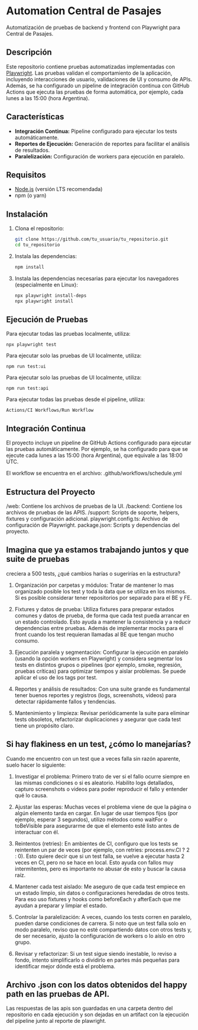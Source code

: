 # Automation Central de Pasajes

Automatización de pruebas de backend y frontend con Playwright para Central de Pasajes.

## Descripción

Este repositorio contiene pruebas automatizadas implementadas con [Playwright](https://playwright.dev/). Las pruebas validan el comportamiento de la aplicación, incluyendo interacciones de usuario, validaciones de UI y consumo de APIs. Además, se ha configurado un pipeline de integración continua con GitHub Actions que ejecuta las pruebas de forma automática, por ejemplo, cada lunes a las 15:00 (hora Argentina).

## Características

- **Integración Continua:** Pipeline configurado para ejecutar los tests automáticamente.
- **Reportes de Ejecución:** Generación de reportes para facilitar el análisis de resultados.
- **Paralelización:** Configuración de workers para ejecución en paralelo.

## Requisitos

- [Node.js](https://nodejs.org/) (versión LTS recomendada)
- npm (o yarn)

## Instalación

1. Clona el repositorio:
   ```bash
   git clone https://github.com/tu_usuario/tu_repositorio.git
   cd tu_repositorio

2. Instala las dependencias:
   ```bash
   npm install

4. Instala las dependencias necesarias para ejecutar los navegadores (especialmente en Linux):
      ```bash
   npx playwright install-deps
   npx playwright install

## Ejecución de Pruebas
Para ejecutar todas las pruebas localmente, utiliza:

    npx playwright test


Para ejecutar solo las pruebas de UI localmente, utiliza:

    npm run test:ui

Para ejecutar solo las pruebas de UI localmente, utiliza:

    npm run test:api

Para ejecutar todas las pruebas desde el pipeline, utiliza:

    Actions/CI Workflows/Run Workflow

## Integración Continua
El proyecto incluye un pipeline de GitHub Actions configurado para ejecutar las pruebas automáticamente. Por ejemplo, se ha configurado para que se ejecute cada lunes a las 15:00 (hora Argentina), que equivale a las 18:00 UTC.

El workflow se encuentra en el archivo:
.github/workflows/schedule.yml


## Estructura del Proyecto
/web: Contiene los archivos de pruebas de la UI.
/backend: Contiene los archivos de pruebas de las APIS.
/support: Scripts de soporte, helpers, fixtures y configuración adicional.
playwright.config.ts: Archivo de configuración de Playwright.
package.json: Scripts y dependencias del proyecto.



## Imagina que ya estamos trabajando juntos y que suite de pruebas
creciera a 500 tests, ¿qué cambios harías o sugerirías en la estructura?

1. Organización por carpetas y módulos:
Tratar de mantener lo mas organizado posible los test y toda la data que se utiliza en los mismos. Si es posible considerar tener repositorios por separado para el BE y FE.

2. Fixtures y datos de prueba:
Utiliza fixtures para preparar estados comunes y datos de prueba, de forma que cada test pueda arrancar en un estado controlado. Esto ayuda a mantener la consistencia y a reducir dependencias entre pruebas. Además de implementar mocks para el front cuando los test requieran llamadas al BE que tengan mucho consumo.

3. Ejecución paralela y segmentación:
Configurar la ejecución en paralelo (usando la opción workers en Playwright) y considera segmentar los tests en distintos grupos o pipelines (por ejemplo, smoke, regresión, pruebas críticas) para optimizar tiempos y aislar problemas. Se puede aplicar el uso de los tags por test.

4. Reportes y análisis de resultados:
Con una suite grande es fundamental tener buenos reportes y registros (logs, screenshots, videos) para detectar rápidamente fallos y tendencias.

5. Mantenimiento y limpieza:
Revisar periódicamente la suite para eliminar tests obsoletos, refactorizar duplicaciones y asegurar que cada test tiene un propósito claro.


## Si hay flakiness en un test, ¿cómo lo manejarías?
Cuando me encuentro con un test que a veces falla sin razón aparente, suelo hacer lo siguiente:

1. Investigar el problema:
Primero trato de ver si el fallo ocurre siempre en las mismas condiciones o si es aleatorio. Habilito logs detallados, capturo screenshots o videos para poder reproducir el fallo y entender qué lo causa.

2. Ajustar las esperas:
Muchas veces el problema viene de que la página o algún elemento tarda en cargar. En lugar de usar tiempos fijos (por ejemplo, esperar 3 segundos), utilizo métodos como waitFor o toBeVisible para asegurarme de que el elemento esté listo antes de interactuar con él.

3. Reintentos (retries):
En ambientes de CI, configuro que los tests se reintenten un par de veces (por ejemplo, con retries: process.env.CI ? 2 : 0). Esto quiere decir que si un test falla, se vuelve a ejecutar hasta 2 veces en CI, pero no se hace en local. Esto ayuda con fallos muy intermitentes, pero es importante no abusar de esto y buscar la causa raíz.

4. Mantener cada test aislado:
Me aseguro de que cada test empiece en un estado limpio, sin datos o configuraciones heredadas de otros tests. Para eso uso fixtures y hooks como beforeEach y afterEach que me ayudan a preparar y limpiar el estado.

5. Controlar la paralelización:
A veces, cuando los tests corren en paralelo, pueden darse condiciones de carrera. Si noto que un test falla solo en modo paralelo, reviso que no esté compartiendo datos con otros tests y, de ser necesario, ajusto la configuración de workers o lo aíslo en otro grupo.

5. Revisar y refactorizar:
Si un test sigue siendo inestable, lo reviso a fondo, intento simplificarlo o dividirlo en partes más pequeñas para identificar mejor dónde está el problema.


##  Archivo .json con los datos obtenidos del happy path en las pruebas de API.
Las respuestas de las apis son guardadas en una carpeta dentro del repositorio en cada ejecución y son dejadas en un artifact con la ejecución del pipeline junto al reporte de plawright.


